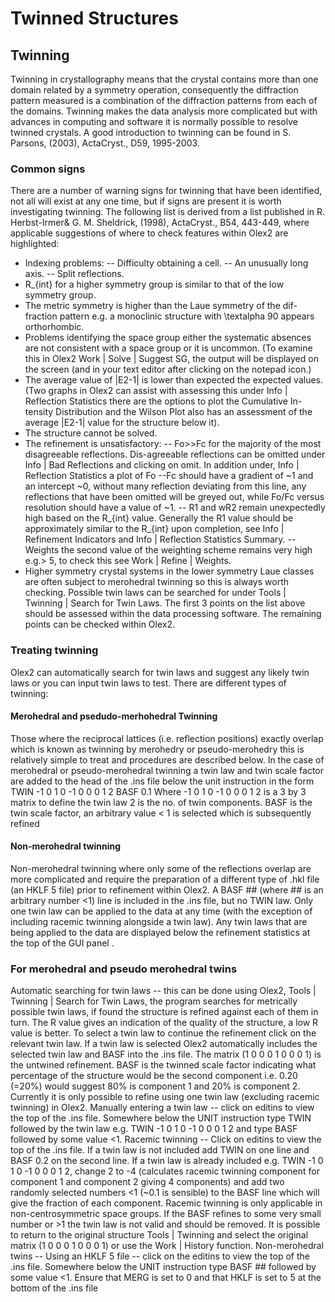 # Twinned Structures

## Twinning
Twinning in crystallography means that the crystal contains more than one domain related by a symmetry operation, consequently the diffraction pattern measured is a combination of the diffraction patterns from each of the domains. Twinning makes the data analysis more complicated but with advances in computing and software it is normally possible to resolve twinned crystals. A good introduction to twinning can be found in S. Parsons, (2003), ActaCryst., D59, 1995-2003.

### Common signs
There are a number of warning signs for twinning that have been identified, not all will exist at any one time, but if signs are present it is worth investigating twinning. The following list is derived from a list published in R. Herbst-Irmer& G. M. Sheldrick, (1998), ActaCryst., B54, 443-449, where applicable suggestions of where to check features within Olex2 are highlighted: 
- Indexing problems:
-- Difficulty obtaining a cell.
-- An unusually long axis.
-- Split reflections.
- R_{int} for a higher symmetry group is similar to that of the low symmetry group.
- The metric symmetry is higher than the Laue symmetry of the dif-fraction pattern e.g. a monoclinic structure with \textalpha 90 appears orthorhombic.
- Problems identifying the space group either the systematic absences are not consistent with a space group or it is uncommon. (To examine this in Olex2 Work | Solve | Suggest SG, the output will be displayed on the screen (and in your text editor after clicking on the notepad icon.) 
- The average value of |E2-1| is lower than expected the expected values. (Two graphs in Olex2 can assist with assessing this under Info | Reflection Statistics there are the options to plot the Cumulative In-tensity Distribution and the Wilson Plot also has an assessment of the average |E2-1| value for the structure below it).
- The structure cannot be solved.
- The refinement is unsatisfactory:
-- Fo>>Fc for the majority of the most disagreeable reflections. Dis-agreeable reflections can be omitted under Info | Bad Reflections and clicking on omit. In addition under, Info | Reflection Statistics a plot of Fo --Fc should have a gradient of ~1 and an intercept ~0, without many reflection deviating from this line, any reflections that have been omitted will be greyed out, while Fo/Fc versus resolution should have a value of ~1.
-- R1 and wR2 remain unexpectedly high based on the R_{int} value. Generally the R1 value should be approximately similar to the R_{int} upon completion, see Info | Refinement Indicators and Info | Reflection Statistics Summary.
-- Weights the second value of the weighting scheme remains very high e.g.> 5, to check this see Work | Refine | Weights.
- Higher symmetry crystal systems in the lower symmetry Laue classes are often subject to merohedral twinning so this is always worth checking. Possible twin laws can be searched for under Tools | Twinning | Search for Twin Laws.
The first 3 points on the list above should be assessed within the data processing software. The remaining points can be checked within Olex2.

### Treating twinning
Olex2 can automatically search for twin laws and suggest any likely twin laws or you can input twin laws to test. There are different types of twinning:

#### Merohedral and psedudo-merhohedral Twinning
Those where the reciprocal lattices (i.e. reflection positions) exactly overlap which is known as twinning by merohedry or pseudo-merohedry this is relatively simple to treat and procedures are described below. In the case of merohedral or pseudo-merohedral twinning a twin law and twin scale factor are added to the head of the .ins file below the unit instruction in the form
TWIN -1 0 1 0 -1 0 0 0 1 2
BASF 0.1
Where -1 0 1 0 -1 0 0 0 1 2 is a 3 by 3 matrix to define the twin law 2 is the no. of twin components. BASF is the twin scale factor, an arbitrary value < 1 is selected which is subsequently refined

#### Non-merohedral twinning
Non-merohedral twinning where only some of the reflections overlap are more complicated and require the preparation of a different type of .hkl file (an HKLF 5 file) prior to refinement within Olex2. A BASF ## (where ## is an arbitrary number <1) line is included in the .ins file, but no TWIN law.
Only one twin law can be applied to the data at any time (with the exception of including racemic twinning alongside a twin law). Any twin laws that are being applied to the data are displayed below the refinement statistics at the top of the GUI panel .

### For merohedral and pseudo merohedral twins
Automatic searching for twin laws -- this can be done using Olex2, Tools | Twinning | Search for Twin Laws, the program searches for metrically possible twin laws, if found the structure is refined against each of them in turn. The R value gives an indication of the quality of the structure, a low R value is better. To select a twin law to continue the refinement click on the relevant twin law.
If a twin law is selected Olex2 automatically includes the selected twin law and BASF into the .ins file. The matrix (1 0 0 0 1 0 0 0 1) is the untwined refinement. BASF is the twinned scale factor indicating what percentage of the structure would be the second component i.e. 0.20 (=20%) would suggest 80% is component 1 and 20% is component 2. Currently it is only possible to refine using one twin law (excluding racemic twinning) in Olex2.
Manually entering a twin law -- click on editins   to view the top of the .ins file. Somewhere below the UNIT instruction type TWIN followed by the twin law e.g. TWIN -1 0 1 0 -1 0 0 0 1 2 and type BASF followed by some value <1. 
Racemic twinning -- Click on editins   to view the top of the .ins file. If a twin law is not included add TWIN on one line and BASF 0.2 on the second line. If a twin law is already included e.g. TWIN -1 0 1 0 -1 0 0 0 1 2, change 2 to -4 (calculates racemic twinning component for component 1 and component 2 giving 4 components) and add two randomly selected numbers <1 (~0.1 is sensible) to the BASF line which will give the fraction of each component.
Racemic twinning is only applicable in non-centrosymmetric space groups. If the BASF refines to some very small number or >1 the twin law is not valid and should be removed. It is possible to return to the original structure Tools | Twinning and select the original matrix (1 0 0 0 1 0 0 0 1) or use the Work | History function.
Non-merohedral twins -- Using an HKLF 5 file -- click on the editins   to view the top of the .ins file. Somewhere below the UNIT instruction type BASF ## followed by some value <1. Ensure that MERG is set to 0 and that HKLF is set to 5 at the bottom of the .ins file